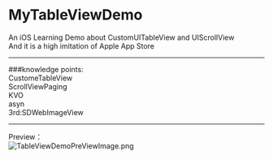 # MyTableViewDemo
An iOS Learning Demo about CustomUITableView and UIScrollView<br>
And it is a high imitation of Apple App Store<br>

***
###knowledge points:<br>
CustomeTableView<br>
ScrollViewPaging<br>
KVO<br>
asyn<br>
3rd:SDWebImageView

***
Preview：<br>
![TableViewDemoPreViewImage.png](http://7xawto.com1.z0.glb.clouddn.com/MyTableViewDemo.png "TableViewDemoPreViewImage.png")
